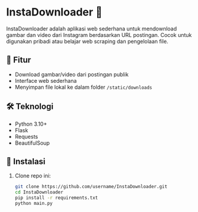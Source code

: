 # InstaDownloader 📸

InstaDownloader adalah aplikasi web sederhana untuk mendownload gambar dan video dari Instagram berdasarkan URL postingan. Cocok untuk digunakan pribadi atau belajar web scraping dan pengelolaan file.

## 🚀 Fitur

- Download gambar/video dari postingan publik
- Interface web sederhana
- Menyimpan file lokal ke dalam folder `/static/downloads`

## 🛠️ Teknologi

- Python 3.10+
- Flask
- Requests
- BeautifulSoup

## 🔧 Instalasi

1. Clone repo ini:
   ```bash
   git clone https://github.com/username/InstaDownloader.git
   cd InstaDownloader
   pip install -r requirements.txt
   python main.py

